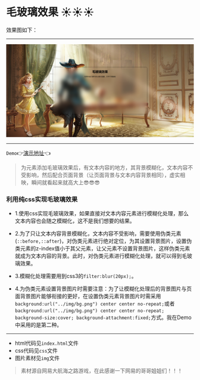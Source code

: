 # 毛玻璃效果 :sunny::sunny::sunny:

效果图如下：
***
![](img/mao-bo-li.png)
***

`Demo`:point_right:[演示地址]():point_left:

>为元素添加毛玻璃效果后，有文本内容的地方，其背景模糊化，文本内容不受影响，然后配合页面背景（让页面背景与文本内容背景相同），虚实相映，瞬间就看起来就高大上:sunglasses::sunglasses::sunglasses:

### 利用纯css实现毛玻璃效果

* 1.使用css实现毛玻璃效果，如果直接对文本内容元素进行模糊化处理，那么文本内容也会随之模糊化，这不是我们想要的结果。

* 2.为了只让文本内容背景模糊化，文本内容不受影响，需要使用伪类元素(```::before,::after```)，对伪类元素进行绝对定位，为其设置背景图片，设置伪类元素的z-index值小于其父元素，让父元素不设置背景图片，这样伪类元素就成为文本内容的背景。此时，对伪类元素进行模糊化处理，就可以得到毛玻璃效果。

* 3.模糊化处理需要用到css3的```filter:blur(20px);```。

* 4.为伪类元素设置背景图片时需要注意：为了让模糊化处理后的背景图片与页面背景图片能够衔接的更好，在设置伪类元素背景图片时需采用```background:url("../img/bg.png") center center no-repeat;```或者```background:url("../img/bg.png") center center no-repeat; background-size:cover; background-attachment:fixed;```方式。我在Demo中采用的是第二种。

***

* html代码见`index.html`文件
* css代码见`css`文件
* 图片素材见`img`文件

>素材源自网易大航海之路游戏，在此感谢一下网易的哥哥姐姐们！！！
